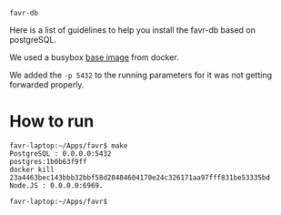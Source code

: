 `favr-db`

Here is a list of guidelines to help you install the favr-db based on postgreSQL.

We used a busybox [base image](https://registry.hub.docker.com/u/jpetazzo/pglite/) from docker.

We added the `-p 5432` to the running parameters for it was not getting forwarded properly.

# How to run

```
favr-laptop:~/Apps/favr$ make
PostgreSQL : 0.0.0.0:5432
postgres:1b0b63f9ff
docker kill 23a4463bec143bbb32bbf58d28484604170e24c326171aa97fff831be53335bd
Node.JS : 0.0.0.0:6969.

favr-laptop:~/Apps/favr$
```